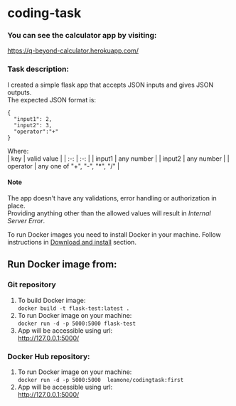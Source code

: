 # coding-task
### You can see the calculator app by visiting:  
https://q-beyond-calculator.herokuapp.com/

### Task description:
I created a simple flask app that accepts JSON inputs and gives JSON outputs.  
The expected JSON format is:  
```
{
  "input1": 2,
  "input2": 3,
  "operator":"+"
}
```
Where:  
| key | valid value |
| :-: | :-: |
| input1 | any number |
| input2 | any number |
| operator | any one of "+", "-", "*", "/" |


#### Note
The app doesn't have any validations, error handling or authorization in place.  
Providing anything other than the allowed values will result in _Internal Server Error_.

To run Docker images you need to install Docker in your machine.
    Follow instructions in [Download and install](https://docs.docker.com/desktop/) section.

## Run Docker image from:
### Git repository
1. To build Docker image:  
    `docker build -t flask-test:latest .`
2. To run Docker image on your machine:  
    `docker run -d -p 5000:5000 flask-test`
3. App will be accessible using url:  
    http://127.0.0.1:5000/

### Docker Hub repository:
1. To run Docker image on your machine:  
    `docker run -d -p 5000:5000  leamone/codingtask:first`
2. App will be accessible using url:   
    http://127.0.0.1:5000/
